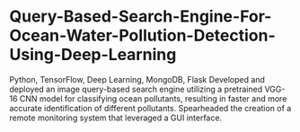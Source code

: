 # Query-Based-Search-Engine-For-Ocean-Water-Pollution-Detection-Using-Deep-Learning
Python, TensorFlow, Deep Learning, MongoDB, Flask
Developed and deployed an image query-based search engine utilizing a pretrained VGG-16 CNN model for classifying ocean pollutants, resulting in faster and more accurate identification of different pollutants.
Spearheaded the creation of a remote monitoring system that leveraged a GUI interface.
